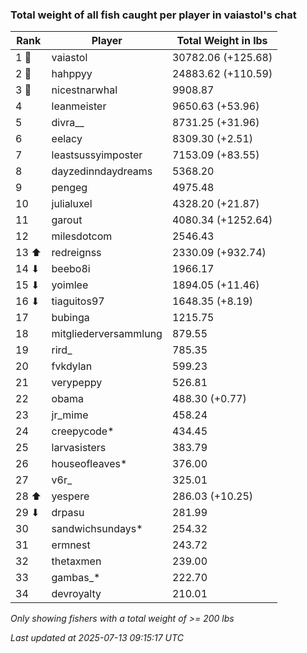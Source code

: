 ### Total weight of all fish caught per player in vaiastol's chat
| Rank | Player | Total Weight in lbs |
|------|--------|---------|
| 1 🥇  | vaiastol | 30782.06 (+125.68) |
| 2 🥈  | hahppyy | 24883.62 (+110.59) |
| 3 🥉  | nicestnarwhal | 9908.87 |
| 4  | leanmeister | 9650.63 (+53.96) |
| 5  | divra__ | 8731.25 (+31.96) |
| 6  | eelacy | 8309.30 (+2.51) |
| 7  | leastsussyimposter | 7153.09 (+83.55) |
| 8  | dayzedinndaydreams | 5368.20 |
| 9  | pengeg | 4975.48 |
| 10  | julialuxel | 4328.20 (+21.87) |
| 11  | garout | 4080.34 (+1252.64) |
| 12  | milesdotcom | 2546.43 |
| 13 ⬆ | redreignss | 2330.09 (+932.74) |
| 14 ⬇ | beebo8i | 1966.17 |
| 15 ⬇ | yoimlee | 1894.05 (+11.46) |
| 16 ⬇ | tiaguitos97 | 1648.35 (+8.19) |
| 17  | bubinga | 1215.75 |
| 18  | mitgliederversammlung | 879.55 |
| 19  | rird_ | 785.35 |
| 20  | fvkdylan | 599.23 |
| 21  | verypeppy | 526.81 |
| 22  | obama | 488.30 (+0.77) |
| 23  | jr_mime | 458.24 |
| 24  | creepycode* | 434.45 |
| 25  | larvasisters | 383.79 |
| 26  | houseofleaves* | 376.00 |
| 27  | v6r_ | 325.01 |
| 28 ⬆ | yespere | 286.03 (+10.25) |
| 29 ⬇ | drpasu | 281.99 |
| 30  | sandwichsundays* | 254.32 |
| 31  | ermnest | 243.72 |
| 32  | thetaxmen | 239.00 |
| 33  | gambas_* | 222.70 |
| 34  | devroyalty | 210.01 |

_Only showing fishers with a total weight of >= 200 lbs_

_Last updated at 2025-07-13 09:15:17 UTC_